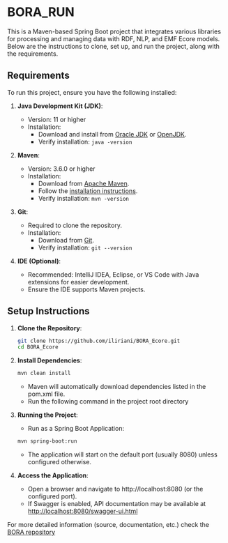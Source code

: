# BORA_RUN
This is a Maven-based Spring Boot project that integrates various libraries for processing and managing data with RDF, NLP, and EMF Ecore models. Below are the instructions to clone, set up, and run the project, along with the requirements.

## Requirements
To run this project, ensure you have the following installed:

1. **Java Development Kit (JDK)**:
   - Version: 11 or higher
   - Installation:
     - Download and install from [Oracle JDK](https://www.oracle.com/java/technologies/javase-jdk11-downloads.html) or [OpenJDK](https://adoptium.net/).
     - Verify installation: `java -version`

2. **Maven**:
   - Version: 3.6.0 or higher
   - Installation:
     - Download from [Apache Maven](https://maven.apache.org/download.cgi).
     - Follow the [installation instructions](https://maven.apache.org/install.html).
     - Verify installation: `mvn -version`

3. **Git**:
   - Required to clone the repository.
   - Installation:
     - Download from [Git](https://git-scm.com/downloads).
     - Verify installation: `git --version`

4. **IDE (Optional)**:
   - Recommended: IntelliJ IDEA, Eclipse, or VS Code with Java extensions for easier development.
   - Ensure the IDE supports Maven projects.

## Setup Instructions

1. **Clone the Repository**:
   ```bash
   git clone https://github.com/iliriani/BORA_Ecore.git
   cd BORA_Ecore
   ```

2. **Install Dependencies**:
   ```bash
   mvn clean install
   ```
   - Maven will automatically download dependencies listed in the pom.xml file.
   - Run the following command in the project root directory

3. **Running the Project**:
   - Run as a Spring Boot Application:
   ```bash
   mvn spring-boot:run
   ```
   - The application will start on the default port (usually 8080) unless configured otherwise.

4. **Access the Application**:
   - Open a browser and navigate to http://localhost:8080 (or the configured port).
   - If Swagger is enabled, API documentation may be available at [http://localhost:8080/swagger-ui.html](http://localhost:8080/v2/api-docs)

For more detailed information (source, documentation, etc.) check the [BORA repository](https://github.com/iliriani/BORA_Ecore)
